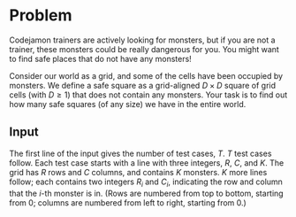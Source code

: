 # Problem

Codejamon trainers are actively looking for monsters, but if you are not a trainer, these monsters could be really dangerous for you. You might want to find safe places that do not have any monsters!

Consider our world as a grid, and some of the cells have been occupied by monsters. We define a safe square as a grid-aligned $D \times D$ square of grid cells (with $D ≥ 1$) that does not contain any monsters. Your task is to find out how many safe squares (of any size) we have in the entire world.

## Input

The first line of the input gives the number of test cases, $T$. $T$ test cases follow. Each test case starts with a line with three integers, $R$, $C$, and $K$. The grid has $R$ rows and $C$ columns, and contains $K$ monsters. $K$ more lines follow; each contains two integers $R_i$ and $C_i$, indicating the row and column that the $i$-th monster is in. (Rows are numbered from top to bottom, starting from $0$; columns are numbered from left to right, starting from $0$.)
